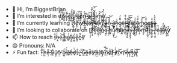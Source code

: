 - 👋 Hi, I’m BiggestBrian
- 👀 I’m interested in d̷̜̹̮̩͎̅͒ỉ̸̮̻̐̋̍s̵̬̯͍̑̎s̴̝̰͋̋̚ͅo̸̼͍̳͌ḽ̸̹̻̃̊̈́͘ư̵̧͇̩̿͊͛t̵̪̀ǐ̴͇̜͉͗͆ͅo̸̲̎̃͒ṅ̵̢͎̹̫͍̀͐ ̶̛̱̤̙̭̃̅ỏ̶͇͝f̶̢̱̹̣̾̔͌͜͝͝ ̸̛̙̠͍̗͉͌̒̑t̶͉͓̠̬̓̂͂͜í̷̹̠̍m̵̱͔͕̦̹̂̆͝e̸̞̭͈̞͂͑̈́̽
- 🌱 I’m currently learning H̸̟̳͓͕̔̐̆͐̉ō̸͉̞̣̏ẇ̸̨̹̘̙͈͊̉̐̔ ̶̼͂̑f̷̪͖̬̞̾́͐͛ͅa̵̘͘s̵̽́̈́̋ͅt̵̺͎͚̘͂̇͝ ̷̧̗͚͎͝c̸̹̪̀a̷͔̐ǹ̸͔̤̾̀̚ ̸̱̱̀͜͝ȁ̵͓̪͊̍͠n̵̹͓̞̄̄̐͋͝ͅ ̶͍̈a̶͈̳͈̠͝n̷͎̜͈̪̒͗͜g̵̡̡͙̩̻͑͌̋̍́ȇ̶͕̦ĺ̵͉̯̬͌̔̐ ̶̪̻͆̀͝͝ḑ̸̛̯̟͉̂̏̈́͝ę̸̮͆c̷̰̲̰̅̊̔͘ǫ̶̲̬͊̅̐̈́m̴̯̙̐̄̋͝p̵̦̓͂̑̔o̵̡̪̕s̶̱̻͂͋̽ẽ̴͂̓͋̀ͅ
- 💞️ I’m looking to collaborate on F̸̛̪̹͕ͅͅr̷̻͕̟͂́̀̊͠e̵̛̹̪̓e̸̤̫͍͔͌ȉ̵͈̫̖̚n̵̻̽̏̐̄g̶̮̮͑̈́̽͊͘ ̸̧̻̹͗͆ḣ̸̠̘ų̴̮̺̟̓͆͜m̸̡͂a̷̱͚̅n̷̺̍͜i̴̢̧͉̱͖̒̊̿́t̵͎̂͊ý̶̧̬̙̟͕̄ ̸͓̻͛̆̋͒̑͜f̷̱͕̉r̸̛̘̦͒ǒ̶̹͓̃͝m̷̛̼̱͂͝͝ͅ ̴̢̩͚̣̤̓͐̀̅̕i̷̬̬͆́͊͒͝t̴̼̱̜̔͐͝s̶̟̳̠͚͓̿̋̂̋̇ ̴̢̘͑̉́̓ṛ̵̤̖̝͚̐͐̊̒é̶͔̦̦̉̆a̸̯̗͊́͘͘ͅľ̵̠̯̾͐̓i̸̹̎̄̽ṫ̵̡̛̞̣͉ẙ̸̖͖̎
- 📫 How to reach t̷̤̏̈ḧ̶͕̯́é̷̮͝ ̸͇̳̎h̴̢̭̋̏e̸̲̯͑́â̸̗͚̈v̵̜͇̈́e̵̻̮͋n̴͍̓̌s̸̖̽
- 😄 Pronouns: N/A
- ⚡ Fun fact: T̴͕͋ḩ̷̗͐e̴̖̦̽̄ ̵͈̂͘Š̷͙ű̸̟̬n̵͓̣̽ ̸̬̈́b̷͖̞̓l̷̞̊́e̸̻̅e̷̯̓d̵̥̀̈s̷̗̀̊.̷̤͍̔ ̵̣͐̃G̴͖͊͘o̵͚̅d̵̃ͅs̸͐ͅ ̶̙̤̔a̴̹͔͒r̸̤̣̊ȩ̸̭̑ ̷̮̈́̿n̷̰̏̿ȍ̸̱͒t̸̖̯̃ ̶̃ͅi̸̗͒́m̵̺̃͝m̵̘͝ỏ̶̦͓͂r̶̥͓͗t̵̜͖͊ȧ̶̡̹͝l̸̙͍͝

<!---
BiggestBrian/BiggestBrian is a ✨ special ✨ repository because its `README.md` (this file) appears on your GitHub profile.
You can click the Preview link to take a look at your changes.
--->
